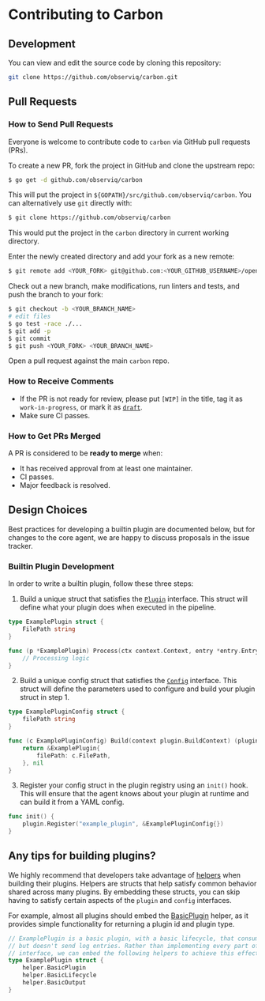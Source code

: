 # Contributing to Carbon

## Development

You can view and edit the source code by cloning this repository:

```bash
git clone https://github.com/observiq/carbon.git
```
## Pull Requests

### How to Send Pull Requests

Everyone is welcome to contribute code to `carbon` via
GitHub pull requests (PRs).

To create a new PR, fork the project in GitHub and clone the upstream
repo:

```sh
$ go get -d github.com/observiq/carbon
```

This will put the project in `${GOPATH}/src/github.com/observiq/carbon`. You
can alternatively use `git` directly with:

```sh
$ git clone https://github.com/observiq/carbon
```

This would put the project in the `carbon` directory in
current working directory.

Enter the newly created directory and add your fork as a new remote:

```sh
$ git remote add <YOUR_FORK> git@github.com:<YOUR_GITHUB_USERNAME>/opentelemetry-go
```

Check out a new branch, make modifications, run linters and tests, and
push the branch to your fork:

```sh
$ git checkout -b <YOUR_BRANCH_NAME>
# edit files
$ go test -race ./...
$ git add -p
$ git commit
$ git push <YOUR_FORK> <YOUR_BRANCH_NAME>
```

Open a pull request against the main `carbon` repo.

### How to Receive Comments

* If the PR is not ready for review, please put `[WIP]` in the title,
  tag it as `work-in-progress`, or mark it as
  [`draft`](https://github.blog/2019-02-14-introducing-draft-pull-requests/).
* Make sure CI passes.

### How to Get PRs Merged

A PR is considered to be **ready to merge** when:

* It has received approval from at least one maintainer.
* CI passes.
* Major feedback is resolved.

## Design Choices

Best practices for developing a builtin plugin are documented below, but for changes to
the core agent, we are happy to discuss proposals in the issue tracker.

### Builtin Plugin Development

In order to write a builtin plugin, follow these three steps:
1. Build a unique struct that satisfies the [`Plugin`](plugin/plugin.go) interface. This struct will define what your plugin does when executed in the pipeline.

```go
type ExamplePlugin struct {
	FilePath string
}

func (p *ExamplePlugin) Process(ctx context.Context, entry *entry.Entry) error {
	// Processing logic
}
```

2. Build a unique config struct that satisfies the [`Config`](plugin/config.go) interface. This struct will define the parameters used to configure and build your plugin struct in step 1.

```go
type ExamplePluginConfig struct {
	filePath string
}

func (c ExamplePluginConfig) Build(context plugin.BuildContext) (plugin.Plugin, error) {
	return &ExamplePlugin{
		filePath: c.FilePath,
	}, nil
}
```

3. Register your config struct in the plugin registry using an `init()` hook. This will ensure that the agent knows about your plugin at runtime and can build it from a YAML config.

```go
func init() {
	plugin.Register("example_plugin", &ExamplePluginConfig{})
}
```

## Any tips for building plugins?
We highly recommend that developers take advantage of [helpers](plugin/helper) when building their plugins. Helpers are structs that help satisfy common behavior shared across many plugins. By embedding these structs, you can skip having to satisfy certain aspects of the `plugin` and `config` interfaces.

For example, almost all plugins should embed the [BasicPlugin](plugin/helper/basic_plugin.go) helper, as it provides simple functionality for returning a plugin id and plugin type.

```go
// ExamplePlugin is a basic plugin, with a basic lifecycle, that consumes
// but doesn't send log entries. Rather than implementing every part of the plugin
// interface, we can embed the following helpers to achieve this effect.
type ExamplePlugin struct {
	helper.BasicPlugin
	helper.BasicLifecycle
	helper.BasicOutput
}
```
